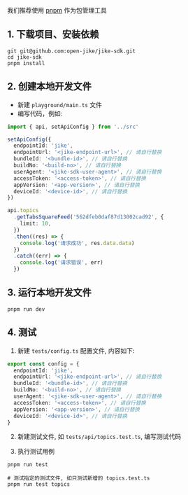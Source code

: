 我们推荐使用 [pnpm](https://github.com/pnpm/pnpm) 作为包管理工具

## 1. 下载项目、安装依赖

```shell
git git@github.com:open-jike/jike-sdk.git
cd jike-sdk
pnpm install
```

## 2. 创建本地开发文件

- 新建 `playground/main.ts` 文件
- 编写代码，例如:

```ts
import { api, setApiConfig } from '../src'

setApiConfig({
  endpointId: 'jike',
  endpointUrl: '<jike-endpoint-url>', // 请自行替换
  bundleId: '<bundle-id>', // 请自行替换
  buildNo: '<build-no>', // 请自行替换
  userAgent: '<jike-sdk-user-agent>', // 请自行替换
  accessToken: '<access-token>', // 请自行替换
  appVersion: '<app-version>', // 请自行替换
  deviceId: '<device-id>', // 请自行替换
})

api.topics
  .getTabsSquareFeed('562dfeb0daf87d13002cad92', {
    limit: 10,
  })
  .then((res) => {
    console.log('请求成功', res.data.data)
  })
  .catch((err) => {
    console.log('请求错误', err)
  })
```

## 3. 运行本地开发文件

```shell
pnpm run dev
```

## 4. 测试

1. 新建 `tests/config.ts` 配置文件, 内容如下:

```ts
export const config = {
  endpointId: 'jike',
  endpointUrl: '<jike-endpoint-url>', // 请自行替换
  bundleId: '<bundle-id>', // 请自行替换
  buildNo: '<build-no>', // 请自行替换
  userAgent: '<jike-sdk-user-agent>', // 请自行替换
  accessToken: '<access-token>', // 请自行替换
  appVersion: '<app-version>', // 请自行替换
  deviceId: '<device-id>', // 请自行替换
}
```

2. 新建测试文件, 如 `tests/api/topics.test.ts`, 编写测试代码

3. 执行测试用例

```shell
pnpm run test

# 测试指定的测试文件, 如只测试新增的 topics.test.ts
pnpm run test topics
```
